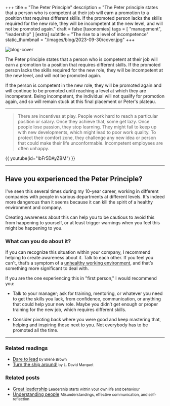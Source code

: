 +++
title = "The Peter Principle"
description = "The Peter principle states that a person who is competent at their job will earn a promotion to a position that requires different skills. If the promoted person lacks the skills required for the new role, they will be incompetent at the new level, and will not be promoted again."
draft = false
[taxonomies]
tags = [ "management", "leadership" ]
[extra]
subtitle = "The rise to a level of incompetence"
static_thumbnail = "/images/blog/2023-09-30/cover.jpg"
+++

![blog-cover](/images/blog/2023-09-30/cover.jpg)

The Peter principle states that a person who is competent at their job will earn a promotion to a position that requires different skills. If the promoted person lacks the skills required for the new role, they will be incompetent at the new level, and will not be promoted again.

<!-- more -->

If the person is competent in the new role, they will be promoted again and will continue to be promoted until reaching a level at which they are incompetent. Being incompetent, the individual will not qualify for promotion again, and so will remain stuck at this final placement or Peter's plateau.

---

> There are incentives at play. People work hard to reach a particular position or salary. Once they achieve that, some get lazy. Once people lose passion, they stop learning. They might fail to keep up with new developments, which might lead to poor work quality. To protect their comfort zone, they challenge any new idea or person that could make their life unconformable. Incompetent employees are often unhappy.

{{ youtube(id="IbFr5DAyZBM") }}

---

## Have you experienced the Peter Principle?

I've seen this several times during my 10-year career, working in different companies with people in various departments at different levels. It's indeed more dangerous than it seems because it can kill the spirit of a healthy environment and company.

Creating awareness about this can help you to be cautious to avoid this from happening to yourself, or at least trigger warnings when you feel this might be happening to you.

### What can you do about it?

If you can recognize this situation within your company, I recommend helping to create awareness about it. Talk to each other. If you feel you can't, that’s a symptom of a [unhealthy working environment](/blog/unhealthy-working-environment/), and that’s something more significant to deal with.

If you are the one experiencing this in "first person," I would recommend you:

- Talk to your manager; ask for training, mentoring, or whatever you need to get the skills you lack, from confidence, communication, or anything that could help your new role. Maybe you didn’t get enough or proper training for the new job, which requires different skills.

- Consider pivoting back where you were good and keep mastering that, helping and inspiring those next to you. Not everybody has to be promoted all the time.

---

### Related readings

- [Dare to lead](/readings/dare-to-lead/)<small> by Brené Brown</small>
- [Turn the ship around!](/readings/turn-the-ship-around/)<small> by L. David Marquet</small>

### Related posts

- [Great leadership](/blog/great-leadership) <small>Leadership starts within your own life and behaviour</small>
- [Understanding people](/blog/understanding-people) <small>Misunderstandings, effective communication, and self-reflection</small>
